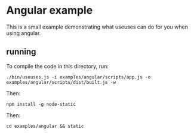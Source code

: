 # Angular example
This is a small example demonstrating what useuses can do for you when using angular.

## running
To compile the code in this directory, run:

`./bin/useuses.js -i examples/angular/scripts/app.js -o examples/angular/scripts/dist/built.js -w`

Then:

`npm install -g node-static`

Then:

`cd examples/angular && static`
